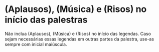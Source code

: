 # (Aplausos), (Música) e (Risos) no início das palestras

Não inclua (Aplausos), (Música) e (Risos) no início das legendas. Caso sejam necessárias essas legendas em outras partes da palestra, use-as sempre com inicial maiúscula.
